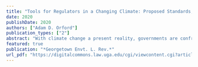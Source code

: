 ```yaml
---
title: "Tools for Regulators in a Changing Climate: Proposed Standards, State Policies, and Case Studies from the Western Grid"
date: 2020
publishDate: 2020
authors: ["Adam D. Orford"]
publication_types: ["2"]
abstract: "With climate change a present reality, governments are confronting the need to adapt their regulatory planning processes to withstand new and uncertain climate risks. This Article provides three new resources to support this essential work. First, it develops a new standard for assessing the quality of climate adaptation decisionmaking, focusing on defining the problem, quantifying adaptation benefits, and evaluating equitable distribution of risk. Second, it reviews California's climate adaptation policy development efforts between 1988 and 2018 - from the state's early efforts to study the problem, to later attempts at statewide strategic planning, until more recent work to integrate adaptation into existing regulatory processes - and applies the new assessment standard to illuminate many of the challenges that California has confronted. Third, the Article presents four case studies from California's electric power regulatory sector - electric grid reliability planning processes, wildfire risk mapping, coastal generator siting, and rate case risk costing - to demonstrate the difficulties inherent in incorporating climate-relevant data into complex technical proceedings in a transparent and consistent fashion."
featured: true
publication: "*Georgetown Envt. L. Rev.*"
url_pdf: "https://digitalcommons.law.uga.edu/cgi/viewcontent.cgi?article=2364&context=fac_artchop"
---
```


